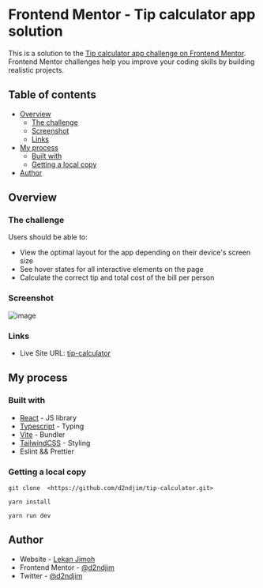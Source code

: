 # Frontend Mentor - Tip calculator app solution

This is a solution to the [Tip calculator app challenge on Frontend Mentor](https://www.frontendmentor.io/challenges/tip-calculator-app-ugJNGbJUX). Frontend Mentor challenges help you improve your coding skills by building realistic projects.

## Table of contents

- [Overview](#overview)
  - [The challenge](#the-challenge)
  - [Screenshot](#screenshot)
  - [Links](#links)
- [My process](#my-process)
  - [Built with](#built-with)
  - [Getting a local copy](#get-local-copy)
- [Author](#author)

## Overview

### The challenge

Users should be able to:

- View the optimal layout for the app depending on their device's screen size
- See hover states for all interactive elements on the page
- Calculate the correct tip and total cost of the bill per person

### Screenshot
![image](https://user-images.githubusercontent.com/73438276/234264575-27bd9a24-5fa5-4721-9f0b-3b3a2f7cd53e.png)


### Links
- Live Site URL: [tip-calculator](https://tip-calculator-7ko2.vercel.app/)

## My process

### Built with
- [React](https://reactjs.org/) - JS library
- [Typescript](https://www.typescriptlang.org/) - Typing
- [Vite](https://vitejs.dev/guide/) - Bundler
- [TailwindCSS](https://tailwindcss.com/docs/) - Styling
- Eslint && Prettier

### Getting a local copy
```
git clone  <https://github.com/d2ndjim/tip-calculator.git>
```

```
yarn install
```

```
yarn run dev
```
## Author

- Website - [Lekan Jimoh](https://d2ndjim.tech)
- Frontend Mentor - [@d2ndjim](https://www.frontendmentor.io/profile/d2ndjim)
- Twitter - [@d2ndjim](https://www.twitter.com/d2ndjim_)
